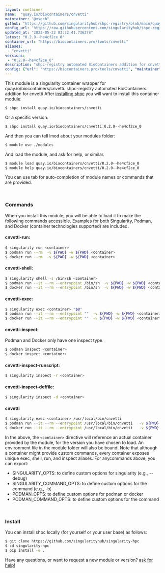 ```yaml
---
layout: container
name:  "quay.io/biocontainers/cnvetti"
maintainer: "@vsoch"
github: "https://github.com/singularityhub/shpc-registry/blob/main/quay.io/biocontainers/cnvetti/container.yaml"
config_url: "https://raw.githubusercontent.com/singularityhub/shpc-registry/main/quay.io/biocontainers/cnvetti/container.yaml"
updated_at: "2023-05-22 03:22:41.736278"
latest: "0.2.0--he4cf2ce_0"
container_url: "https://biocontainers.pro/tools/cnvetti"
aliases:
 - "cnvetti"
versions:
 - "0.2.0--he4cf2ce_0"
description: "shpc-registry automated BioContainers addition for cnvetti"
config: {"url": "https://biocontainers.pro/tools/cnvetti", "maintainer": "@vsoch", "description": "shpc-registry automated BioContainers addition for cnvetti", "latest": {"0.2.0--he4cf2ce_0": "sha256:e3ed89e21c80a3001f7660dea4d0ff587b930c0469e41ae75eb615e2fdc94539"}, "tags": {"0.2.0--he4cf2ce_0": "sha256:e3ed89e21c80a3001f7660dea4d0ff587b930c0469e41ae75eb615e2fdc94539"}, "docker": "quay.io/biocontainers/cnvetti", "aliases": {"cnvetti": "/usr/local/bin/cnvetti"}}
---
```


This module is a singularity container wrapper for quay.io/biocontainers/cnvetti.
shpc-registry automated BioContainers addition for cnvetti
After [installing shpc](#install) you will want to install this container module:


```bash
$ shpc install quay.io/biocontainers/cnvetti
```

Or a specific version:

```bash
$ shpc install quay.io/biocontainers/cnvetti:0.2.0--he4cf2ce_0
```

And then you can tell lmod about your modules folder:

```bash
$ module use ./modules
```

And load the module, and ask for help, or similar.

```bash
$ module load quay.io/biocontainers/cnvetti/0.2.0--he4cf2ce_0
$ module help quay.io/biocontainers/cnvetti/0.2.0--he4cf2ce_0
```

You can use tab for auto-completion of module names or commands that are provided.

<br>

### Commands

When you install this module, you will be able to load it to make the following commands accessible.
Examples for both Singularity, Podman, and Docker (container technologies supported) are included.

#### cnvetti-run:

```bash
$ singularity run <container>
$ podman run --rm  -v ${PWD} -w ${PWD} <container>
$ docker run --rm  -v ${PWD} -w ${PWD} <container>
```

#### cnvetti-shell:

```bash
$ singularity shell -s /bin/sh <container>
$ podman run --it --rm --entrypoint /bin/sh  -v ${PWD} -w ${PWD} <container>
$ docker run --it --rm --entrypoint /bin/sh  -v ${PWD} -w ${PWD} <container>
```

#### cnvetti-exec:

```bash
$ singularity exec <container> "$@"
$ podman run --it --rm --entrypoint ""  -v ${PWD} -w ${PWD} <container> "$@"
$ docker run --it --rm --entrypoint ""  -v ${PWD} -w ${PWD} <container> "$@"
```

#### cnvetti-inspect:

Podman and Docker only have one inspect type.

```bash
$ podman inspect <container>
$ docker inspect <container>
```

#### cnvetti-inspect-runscript:

```bash
$ singularity inspect -r <container>
```

#### cnvetti-inspect-deffile:

```bash
$ singularity inspect -d <container>
```


#### cnvetti

```bash
$ singularity exec <container> /usr/local/bin/cnvetti
$ podman run --it --rm --entrypoint /usr/local/bin/cnvetti   -v ${PWD} -w ${PWD} <container> -c " $@"
$ docker run --it --rm --entrypoint /usr/local/bin/cnvetti   -v ${PWD} -w ${PWD} <container> -c " $@"
```



In the above, the `<container>` directive will reference an actual container provided
by the module, for the version you have chosen to load. An environment file in the
module folder will also be bound. Note that although a container
might provide custom commands, every container exposes unique exec, shell, run, and
inspect aliases. For anycommands above, you can export:

 - SINGULARITY_OPTS: to define custom options for singularity (e.g., --debug)
 - SINGULARITY_COMMAND_OPTS: to define custom options for the command (e.g., -b)
 - PODMAN_OPTS: to define custom options for podman or docker
 - PODMAN_COMMAND_OPTS: to define custom options for the command

<br>

### Install

You can install shpc locally (for yourself or your user base) as follows:

```bash
$ git clone https://github.com/singularityhub/singularity-hpc
$ cd singularity-hpc
$ pip install -e .
```

Have any questions, or want to request a new module or version? [ask for help!](https://github.com/singularityhub/singularity-hpc/issues)
